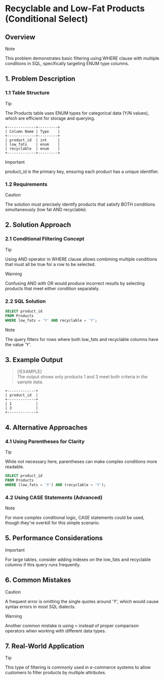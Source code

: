 # Recyclable and Low-Fat Products (Conditional Select)

## Overview

> [!NOTE]  
> This problem demonstrates basic filtering using WHERE clause with multiple conditions in SQL, specifically targeting ENUM type columns.

## 1. Problem Description

### 1.1 Table Structure

> [!TIP]  
> The Products table uses ENUM types for categorical data (Y/N values), which are efficient for storage and querying.

```
+-------------+---------+
| Column Name | Type    |
+-------------+---------+
| product_id  | int     |
| low_fats    | enum    |
| recyclable  | enum    |
+-------------+---------+
```

> [!IMPORTANT]  
> product_id is the primary key, ensuring each product has a unique identifier.

### 1.2 Requirements

> [!CAUTION]  
> The solution must precisely identify products that satisfy BOTH conditions simultaneously (low fat AND recyclable).

## 2. Solution Approach

### 2.1 Conditional Filtering Concept

> [!TIP]  
> Using AND operator in WHERE clause allows combining multiple conditions that must all be true for a row to be selected.

> [!WARNING]  
> Confusing AND with OR would produce incorrect results by selecting products that meet either condition separately.

### 2.2 SQL Solution

```sql
SELECT product_id
FROM Products
WHERE low_fats = 'Y' AND recyclable = 'Y';
```

> [!NOTE]  
> The query filters for rows where both low_fats and recyclable columns have the value 'Y'.

## 3. Example Output

> [!EXAMPLE]  
> The output shows only products 1 and 3 meet both criteria in the sample data.

```
+-------------+
| product_id  |
+-------------+
| 1           |
| 3           |
+-------------+
```

## 4. Alternative Approaches

### 4.1 Using Parentheses for Clarity

> [!TIP]  
> While not necessary here, parentheses can make complex conditions more readable.

```sql
SELECT product_id
FROM Products
WHERE (low_fats = 'Y') AND (recyclable = 'Y');
```

### 4.2 Using CASE Statements (Advanced)

> [!NOTE]  
> For more complex conditional logic, CASE statements could be used, though they're overkill for this simple scenario.

## 5. Performance Considerations

> [!IMPORTANT]  
> For large tables, consider adding indexes on the low_fats and recyclable columns if this query runs frequently.

## 6. Common Mistakes

> [!CAUTION]  
> A frequent error is omitting the single quotes around 'Y', which would cause syntax errors in most SQL dialects.

> [!WARNING]  
> Another common mistake is using = instead of proper comparison operators when working with different data types.

## 7. Real-World Application

> [!TIP]  
> This type of filtering is commonly used in e-commerce systems to allow customers to filter products by multiple attributes.
